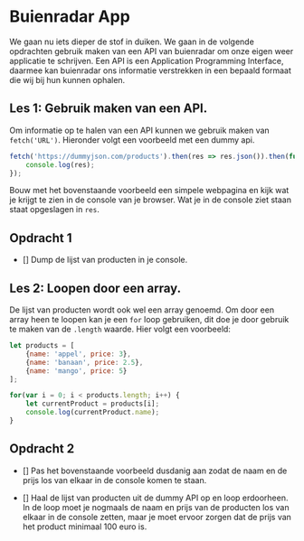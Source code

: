 # Buienradar App

We gaan nu iets dieper de stof in duiken. We gaan in de volgende opdrachten gebruik maken van een API van buienradar om onze eigen weer applicatie te schrijven. Een API is een Application Programming Interface, daarmee kan buienradar ons informatie verstrekken in een bepaald formaat die wij bij hun kunnen ophalen.

## Les 1: Gebruik maken van een API.

Om informatie op te halen van een API kunnen we gebruik maken van `fetch('URL')`. Hieronder volgt een voorbeeld met een dummy api.

```javascript
fetch('https://dummyjson.com/products').then(res => res.json()).then(function(res) {
    console.log(res);
});
```

Bouw met het bovenstaande voorbeeld een simpele webpagina en kijk wat je krijgt te zien in de console van je browser. Wat je in de console ziet staan staat opgeslagen in `res`.

## Opdracht 1

- [] Dump de lijst van producten in je console.

## Les 2: Loopen door een array.

De lijst van producten wordt ook wel een array genoemd. Om door een array heen te loopen kan je een `for` loop gebruiken, dit doe je door gebruik te maken van de `.length` waarde. Hier volgt een voorbeeld:

```javascript
let products = [
    {name: 'appel', price: 3},
    {name: 'banaan', price: 2.5},
    {name: 'mango', price: 5}
];

for(var i = 0; i < products.length; i++) {
    let currentProduct = products[i];
    console.log(currentProduct.name);
}
```

## Opdracht 2

- [] Pas het bovenstaande voorbeeld dusdanig aan zodat de naam en de prijs los van elkaar in de console komen te staan.

- [] Haal de lijst van producten uit de dummy API op en loop erdoorheen. In de loop moet je nogmaals de naam en prijs van de producten los van elkaar in de console zetten, maar je moet ervoor zorgen dat de prijs van het product minimaal 100 euro is.